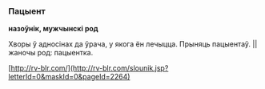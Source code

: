 ### Пацыент
**назоўнік, мужчынскі род**

Хворы ў адносінах да ўрача, у якога ён лечыцца. Прыняць пацыентаў. || жаночы род: пацыентка.

<a rel="author">[http://rv-blr.com/](http://rv-blr.com/slounik.jsp?letterId=0&maskId=0&pageId=2264)</a>
